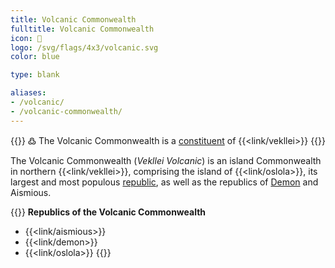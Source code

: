 ```yaml
---
title: Volcanic Commonwealth
fulltitle: Volcanic Commonwealth
icon: 🌹
logo: /svg/flags/4x3/volcanic.svg
color: blue

type: blank

aliases:
- /volcanic/
- /volcanic-commonwealth/
---
```

{{<note>}}
߷ The Volcanic Commonwealth is a [constituent](/constituents/) of {{<link/vekllei>}}
{{</note>}}

The Volcanic Commonwealth (*Vekllei Volcanic*) is an island Commonwealth in northern {{<link/vekllei>}}, comprising the island of {{<link/oslola>}}, its largest and most populous [republic](/republics/), as well as the republics of [Demon](/demon/) and Aismious.

{{<note panel>}}
**Republics of the Volcanic Commonwealth**

* {{<link/aismious>}}
* {{<link/demon>}}
* {{<link/oslola>}}
{{</note>}}